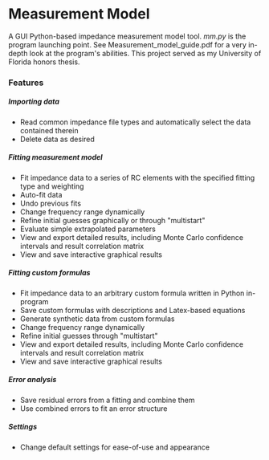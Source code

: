 # Measurement Model
A GUI Python-based impedance measurement model tool. _mm.py_ is the program launching point. See Measurement_model_guide.pdf for a very in-depth look at the program's abilities. This project served as my University of Florida honors thesis.

### Features
##### Importing data
* Read common impedance file types and automatically select the data contained therein
* Delete data as desired
##### Fitting measurement model
* Fit impedance data to a series of RC elements with the specified fitting type and weighting
* Auto-fit data
* Undo previous fits
* Change frequency range dynamically
* Refine initial guesses graphically or through "multistart"
* Evaluate simple extrapolated parameters
* View and export detailed results, including Monte Carlo confidence intervals and result correlation matrix
* View and save interactive graphical results
##### Fitting custom formulas
* Fit impedance data to an arbitrary custom formula written in Python in-program
* Save custom formulas with descriptions and Latex-based equations
* Generate synthetic data from custom formulas
* Change frequency range dynamically
* Refine initial guesses through "multistart"
* View and export detailed results, including Monte Carlo confidence intervals and result correlation matrix
* View and save interactive graphical results
##### Error analysis
* Save residual errors from a fitting and combine them
* Use combined errors to fit an error structure
##### Settings
* Change default settings for ease-of-use and appearance
